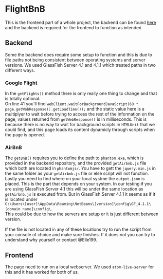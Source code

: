 # FlightBnB
This is the frontend part of a whole project, the backend can be found
[here](https://github.com/Elle199/FlightBnB_backend) and the backend is required
for the frontend to function as intended.
## Backend
Some the backend does require some setup to function and this is due to
file paths not being consistent between operating systems and server versions.
We used GlassFish Server 4.1 and 4.1.1 which treated paths in two different ways.
### Google Flight
In the `getFlights()` method there is only really one thing to change and
that is totally optional.<br>On line 41 you'll find `webClient.waitForBackgroundJavaScript(60 * page.getWebResponse().getLoadTime());`
and the static value here is a multiplyer to wait before trying to access the
rest of the information on the page, values returned from `getWebResponse()` is
in milliseconds. This is because there is no way to wait for background
scripts in `HTMLUnit` that we could find, and this page loads its content
dynamicly through scripts when the page is opened.
### AirBnB
The `getBnB()` requires you to define the path to `phantom.exe`,
which is provided in the backend repository, and the provided `getAirbnb.js`
file which both are located in `phantomjs/`. You have to gett the `jquery.min.js` in the same folder as
your `getAirbnb.js` file or else script will not function. Lastly you need
to find where on your local systme the ```output.json``` is placed. This is the
part that depends on your system. In our testing if you are using GlassFish
Server 4.1 this will be under the same location as `getAirbnb.js` is
executed from. But in GlassFish Server 4.1.1 it seems as if it is located
under <br> `C:\Users\[user]\AppData\Roaming\NetBeans\[version]\config\GF_4.1.1\[domain_name]\config\`.<br>
This could be due to how the servers are setup or it is just
different between version.<br><br> If the file is not located in any of these locations
try to run the script from your console of choice and make sure finishes. If it
does not you can try to understand why yourself or contact @Elle199.
## Frontend
The page need to run on a local webserver. We used `atom-live-server` for this
and it has worked for both of us.
